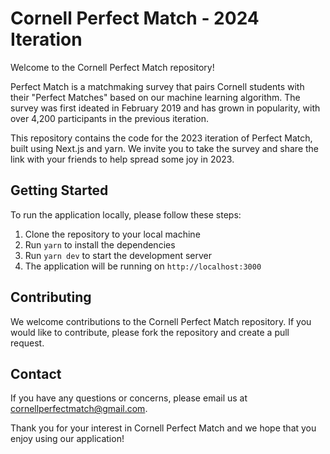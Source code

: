 # Cornell Perfect Match - 2024 Iteration

Welcome to the Cornell Perfect Match repository!

Perfect Match is a matchmaking survey that pairs Cornell students with their "Perfect Matches" based on our machine
learning algorithm. The survey was first ideated in February 2019 and has grown in popularity, with over 4,200
participants in the previous iteration.

This repository contains the code for the 2023 iteration of Perfect Match, built using Next.js and yarn. We invite you
to take the survey and share the link with your friends to help spread some joy in 2023.

## Getting Started

To run the application locally, please follow these steps:

1. Clone the repository to your local machine
2. Run `yarn` to install the dependencies
3. Run `yarn dev` to start the development server
4. The application will be running on `http://localhost:3000`

## Contributing

We welcome contributions to the Cornell Perfect Match repository. If you would like to contribute, please fork the
repository and create a pull request.

## Contact

If you have any questions or concerns, please email us at
[cornellperfectmatch@gmail.com](mailto:cornellperfectmatch@gmail.com).

Thank you for your interest in Cornell Perfect Match and we hope that you enjoy using our application!

